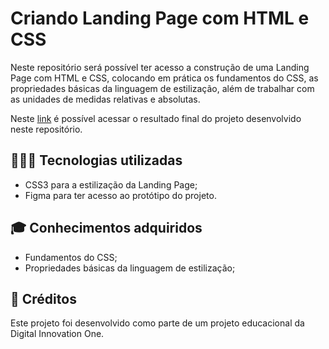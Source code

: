 
# Criando Landing Page com HTML e CSS

Neste repositório será possível ter acesso a construção de uma Landing Page com HTML e CSS, colocando em prática os fundamentos do CSS, as propriedades básicas da linguagem de estilização, além de trabalhar com as unidades de medidas relativas e absolutas.

Neste [link](https://raizarocha.github.io/trilha-css-desafio-01/) é possível acessar o resultado final do projeto desenvolvido neste repositório.

## 👩🏽‍💻 Tecnologias utilizadas
- CSS3 para a estilização da Landing Page;
- Figma para ter acesso ao protótipo do projeto.

## 🎓 Conhecimentos adquiridos
- Fundamentos do CSS;
- Propriedades básicas da linguagem de estilização;


## 🔎 Créditos
Este projeto foi desenvolvido como parte de um projeto educacional da Digital Innovation One.



